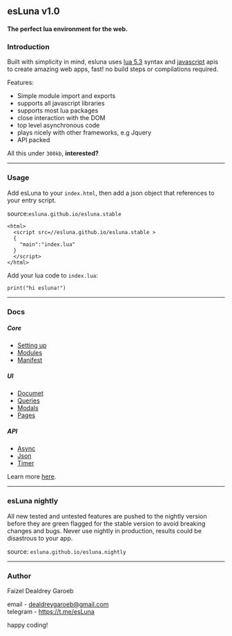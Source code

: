 esLuna v1.0
---
#### The perfect lua environment for the web.




### Introduction

Built with simplicity in mind, esluna uses [lua 5.3]() syntax and [javascript]() apis to create amazing web apps, fast! no build steps or compilations required.

Features:
- Simple module import and exports
- supports all javascript libraries
- supports most lua packages
- close interaction with the DOM
- top level asynchronous code
- plays nicely with other frameworks, e.g Jquery
- API packed

All this under `300kb`, **interested?**


---
### Usage
Add esLuna to your `index.html`, then add a json object that references to your entry script.

source:```esluna.github.io/esluna.stable```

```
<html>
  <script src=//esluna.github.io/esluna.stable >
  {
    "main":"index.lua"
  }
  </script>
</html>
```

Add your lua code to `index.lua`:

```
print("hi esluna!")
```

---
### Docs
##### Core
- [Setting up](./docs/setup.md)
- [Modules](./docs/modules.md)
- [Manifest](./docs/manifest.md)

##### UI
- [Documet](./docs/document.md)
- [Queries](./docs/queries.md)
- [Modals](./docs/modals.md)
- [Pages](./docs/pages.md)

##### API
- [Async](./docs/async.md)
- [Json](./docs/json.md)
- [Timer](./docs/timer.md)


Learn more [here](./docs/ref.md).

---
### esLuna nightly
All new tested and untested features are pushed to the nightly version before they are green flagged for the stable version to avoid breaking changes and bugs. Never use nightly in production, results could be disastrous to your app.

source: `esluna.github.io/esluna.nightly`


---
### Author
Faizel Dealdrey Garoeb

email - <dealdreygaroeb@gmail.com><br/>telegram - https://t.me/esLuna

happy coding!
